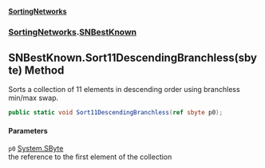 #### [SortingNetworks](./index.md 'index')
### [SortingNetworks](./SortingNetworks.md 'SortingNetworks').[SNBestKnown](./SortingNetworks-SNBestKnown.md 'SortingNetworks.SNBestKnown')
## SNBestKnown.Sort11DescendingBranchless(sbyte) Method
Sorts a collection of 11 elements in descending order using branchless min/max swap.  
```csharp
public static void Sort11DescendingBranchless(ref sbyte p0);
```
#### Parameters
<a name='SortingNetworks-SNBestKnown-Sort11DescendingBranchless(sbyte)-p0'></a>
`p0` [System.SByte](https://docs.microsoft.com/en-us/dotnet/api/System.SByte 'System.SByte')  
the reference to the first element of the collection  
  
